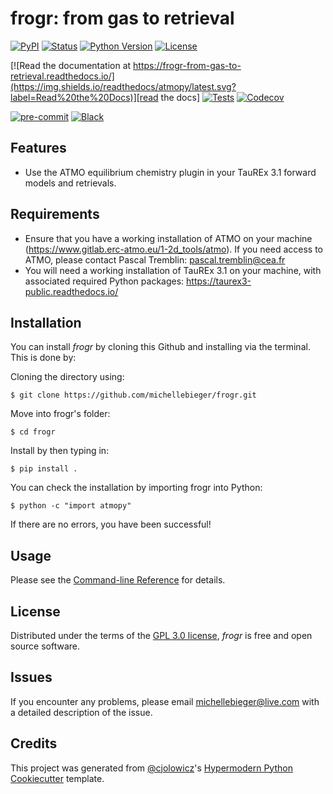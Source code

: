 # frogr: from gas to retrieval

[![PyPI](https://img.shields.io/pypi/v/atmopy.svg)][pypi_]
[![Status](https://img.shields.io/pypi/status/atmopy.svg)][status]
[![Python Version](https://img.shields.io/pypi/pyversions/atmopy)][python version]
[![License](https://img.shields.io/pypi/l/atmopy)][license]

[![Read the documentation at https://frogr-from-gas-to-retrieval.readthedocs.io/](https://img.shields.io/readthedocs/atmopy/latest.svg?label=Read%20the%20Docs)][read the docs]
[![Tests](https://github.com/mfbieger/atmopy/workflows/Tests/badge.svg)][tests]
[![Codecov](https://codecov.io/gh/mfbieger/atmopy/branch/main/graph/badge.svg)][codecov]

[![pre-commit](https://img.shields.io/badge/pre--commit-enabled-brightgreen?logo=pre-commit&logoColor=white)][pre-commit]
[![Black](https://img.shields.io/badge/code%20style-black-000000.svg)][black]

[pypi_]: https://pypi.org/project/frogr/
[status]: https://pypi.org/project/frogr/
[python version]: https://pypi.org/project/frogr
[read the docs]: https://frogr-from-gas-to-retrieval.readthedocs.io/
[tests]: https://github.com/michellebieger/frogr/actions?workflow=Tests
[codecov]: https://app.codecov.io/gh/michellebieger/frogr
[pre-commit]: https://github.com/pre-commit/pre-commit
[black]: https://github.com/psf/black

## Features

- Use the ATMO equilibrium chemistry plugin in your TauREx 3.1 forward models and retrievals.

## Requirements

- Ensure that you have a working installation of ATMO on your machine (https://www.gitlab.erc-atmo.eu/1-2d_tools/atmo). If you need access to ATMO, please contact Pascal Tremblin: pascal.tremblin@cea.fr
- You will need a working installation of TauREx 3.1 on your machine, with associated required Python packages: https://taurex3-public.readthedocs.io/

## Installation

<!-- You can install _frogr_ via [pip] from [PyPI]:

```console
$ pip install frogr
```

Alternatively, clone this Github and install via terminal with. This is done by: -->

You can install _frogr_ by cloning this Github and installing via the terminal. This is done by:

Cloning the directory using:

```console
$ git clone https://github.com/michellebieger/frogr.git
```

Move into frogr's folder:

```console
$ cd frogr
```

Install by then typing in:

```console
$ pip install .
```

You can check the installation by importing frogr into Python:

```console
$ python -c "import atmopy"
```

If there are no errors, you have been successful!

## Usage

Please see the [Command-line Reference] for details.

## License

Distributed under the terms of the [GPL 3.0 license][license],
_frogr_ is free and open source software.

## Issues

If you encounter any problems, please email michellebieger@live.com with a detailed description of the issue.

<!-- please [file an issue] along with a detailed description. -->

## Credits

This project was generated from [@cjolowicz]'s [Hypermodern Python Cookiecutter] template.

[@cjolowicz]: https://github.com/cjolowicz
[pypi]: https://pypi.org/
[hypermodern python cookiecutter]: https://github.com/cjolowicz/cookiecutter-hypermodern-python

<!-- [file an issue]: https://github.com/mfbieger/frogr/issues -->

[pip]: https://pip.pypa.io/

<!-- github-only -->

[license]: https://github.com/michellebieger/frogr/blob/main/LICENSE
[contributor guide]: https://github.com/michellebieger/frogr/blob/main/CONTRIBUTING.md
[command-line reference]: https://frogr-from-gas-to-retrieval.readthedocs.io/en/latest/usage.html
